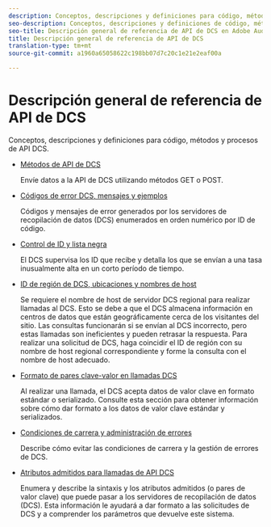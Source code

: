 ```yaml
---
description: Conceptos, descripciones y definiciones para código, métodos y procesos de API DCS.
seo-description: Conceptos, descripciones y definiciones de código, métodos y procesos de API DCS en Adobe Audience Manager (AAM).
seo-title: Descripción general de referencia de API de DCS en Adobe Audience Manager (AAM)
title: Descripción general de referencia de API de DCS
translation-type: tm+mt
source-git-commit: a1960a65058622c198bb07d7c20c1e21e2eaf00a

---
```



# Descripción general de referencia de API de DCS

Conceptos, descripciones y definiciones para código, métodos y procesos de API DCS.

* [Métodos de API de DCS](/help/using/api/dcs-intro/dcs-api-reference/dcs-api-methods.md)

   Envíe datos a la API de DCS utilizando métodos GET o POST.

* [Códigos de error DCS, mensajes y ejemplos](/help/using/api/dcs-intro/dcs-api-reference/dcs-error-codes.md)

   Códigos y mensajes de error generados por los servidores de recopilación de datos (DCS) enumerados en orden numérico por ID de código.

* [Control de ID y lista negra](/help/using/api/dcs-intro/dcs-api-reference/id-monitoring-blacklisting.md)

   El DCS supervisa los ID que recibe y detalla los que se envían a una tasa inusualmente alta en un corto período de tiempo.

* [ID de región de DCS, ubicaciones y nombres de host](/help/using/api/dcs-intro/dcs-api-reference/dcs-regions.md)

   Se requiere el nombre de host de servidor DCS regional para realizar llamadas al DCS. Esto se debe a que el DCS almacena información en centros de datos que están geográficamente cerca de los visitantes del sitio. Las consultas funcionarán si se envían al DCS incorrecto, pero estas llamadas son ineficientes y pueden retrasar la respuesta. Para realizar una solicitud de DCS, haga coincidir el ID de región con su nombre de host regional correspondiente y forme la consulta con el nombre de host adecuado.

* [Formato de pares clave-valor en llamadas DCS](/help/using/api/dcs-intro/dcs-api-reference/dcs-key-format.md)

   Al realizar una llamada, el DCS acepta datos de valor clave en formato estándar o serializado. Consulte esta sección para obtener información sobre cómo dar formato a los datos de valor clave estándar y serializados.

* [Condiciones de carrera y administración de errores](/help/using/api/dcs-intro/dcs-api-reference/dcs-race-conditions.md)

   Describe cómo evitar las condiciones de carrera y la gestión de errores de DCS.

* [Atributos admitidos para llamadas de API DCS](/help/using/api/dcs-intro/dcs-api-reference/dcs-keys.md)

   Enumera y describe la sintaxis y los atributos admitidos (o pares de valor clave) que puede pasar a los servidores de recopilación de datos (DCS). Esta información le ayudará a dar formato a las solicitudes de DCS y a comprender los parámetros que devuelve este sistema.
